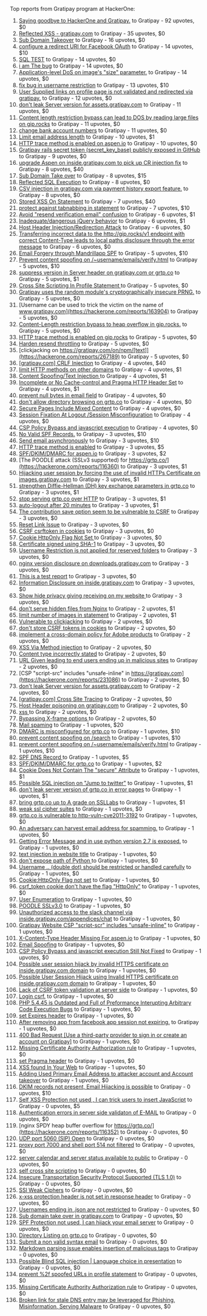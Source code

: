 Top reports from Gratipay program at HackerOne:

1. [Saying goodbye to HackerOne and Gratipay.](https://hackerone.com/reports/286728) to Gratipay - 92 upvotes, $0
2. [Reflected XSS - gratipay.com](https://hackerone.com/reports/262852) to Gratipay - 35 upvotes, $0
3. [Sub Domain Takeover](https://hackerone.com/reports/221133) to Gratipay - 16 upvotes, $0
4. [configure a redirect URI for Facebook OAuth](https://hackerone.com/reports/140432) to Gratipay - 14 upvotes, $10
5. [SQL TEST](https://hackerone.com/reports/248037) to Gratipay - 14 upvotes, $0
6. [i am The bug](https://hackerone.com/reports/284807) to Gratipay - 14 upvotes, $0
7. [Application-level DoS on image's "size" parameter.](https://hackerone.com/reports/247700) to Gratipay - 14 upvotes, $0
8. [fix bug in username restriction](https://hackerone.com/reports/128121) to Gratipay - 13 upvotes, $10
9. [User Supplied links on profile page is not validated and redirected via gratipay.](https://hackerone.com/reports/151831) to Gratipay - 12 upvotes, $0
10. [don't leak Server version for assets.gratipay.com](https://hackerone.com/reports/149710) to Gratipay - 11 upvotes, $0
11. [Content length restriction bypass can lead to DOS by reading large files on gip.rocks](https://hackerone.com/reports/203388) to Gratipay - 11 upvotes, $0
12. [change bank account numbers](https://hackerone.com/reports/90805) to Gratipay - 11 upvotes, $0
13. [Limit email address length](https://hackerone.com/reports/127995) to Gratipay - 10 upvotes, $1
14. [HTTP trace method is enabled on aspen.io](https://hackerone.com/reports/203409) to Gratipay - 10 upvotes, $0
15. [Gratipay rails secret token (secret_key_base) publicly exposed in GitHub](https://hackerone.com/reports/262620) to Gratipay - 9 upvotes, $0
16. [upgrade Aspen on inside.gratipay.com to pick up CR injection fix](https://hackerone.com/reports/143139) to Gratipay - 8 upvotes, $40
17. [Sub Domain Take over](https://hackerone.com/reports/111078) to Gratipay - 8 upvotes, $15
18. [Reflected SQL Execution](https://hackerone.com/reports/284811) to Gratipay - 8 upvotes, $0
19. [CSV injection in gratipay.com via payment history export feature.](https://hackerone.com/reports/219323) to Gratipay - 8 upvotes, $0
20. [Stored XSS On Statement](https://hackerone.com/reports/84740) to Gratipay - 7 upvotes, $40
21. [protect against tabnabbing in statement](https://hackerone.com/reports/109161) to Gratipay - 7 upvotes, $10
22. [Avoid "resend verification email" confusion](https://hackerone.com/reports/156542) to Gratipay - 6 upvotes, $1
23. [Inadequate/dangerous jQuery behavior](https://hackerone.com/reports/211149) to Gratipay - 6 upvotes, $1
24. [Host Header Injection/Redirection Attack](https://hackerone.com/reports/157465) to Gratipay - 6 upvotes, $0
25. [Transferring incorrect data to the http://gip.rocks/v1 endpoint with correct Content-Type leads to local paths disclosure through the error message](https://hackerone.com/reports/219601) to Gratipay - 6 upvotes, $0
26. [Email Forgery through Mandrillapp SPF](https://hackerone.com/reports/117097) to Gratipay - 5 upvotes, $10
27. [Prevent content spoofing on /~username/emails/verify.html](https://hackerone.com/reports/117187) to Gratipay - 5 upvotes, $10
28. [suppress version in Server header on gratipay.com or grtp.co](https://hackerone.com/reports/123742) to Gratipay - 5 upvotes, $1
29. [Cross Site Scripting In Profile Statement ](https://hackerone.com/reports/162120) to Gratipay - 5 upvotes, $0
30. [Gratipay uses the random module's cryptographically insecure PRNG.](https://hackerone.com/reports/190373) to Gratipay - 5 upvotes, $0
31. [Username can be used to trick the victim on the name of www.gratipay.com](https://hackerone.com/reports/163904) to Gratipay - 5 upvotes, $0
32. [Content-Length restriction bypass to heap overflow in gip.rocks.](https://hackerone.com/reports/214449) to Gratipay - 5 upvotes, $0
33. [HTTP trace method is enabled on gip.rocks](https://hackerone.com/reports/203384) to Gratipay - 5 upvotes, $0
34. [Harden resend throttling](https://hackerone.com/reports/108645) to Gratipay - 5 upvotes, $0
35. [clickjacking on https://gratipay.com/on/npm/[text]](https://hackerone.com/reports/267189) to Gratipay - 5 upvotes, $0
36. [[gratipay.com] CRLF Injection](https://hackerone.com/reports/79552) to Gratipay - 4 upvotes, $40
37. [limit HTTP methods on other domains](https://hackerone.com/reports/117142) to Gratipay - 4 upvotes, $1
38. [Content Spoofing/Text Injection ](https://hackerone.com/reports/154921) to Gratipay - 4 upvotes, $1
39. [Incomplete or No Cache-control and Pragma HTTP Header Set](https://hackerone.com/reports/185833) to Gratipay - 4 upvotes, $1
40. [prevent null bytes in email field](https://hackerone.com/reports/150917) to Gratipay - 4 upvotes, $0
41. [don't allow directory browsing on grtp.co](https://hackerone.com/reports/151295) to Gratipay - 4 upvotes, $0
42. [Secure Pages Include Mixed Content](https://hackerone.com/reports/185835) to Gratipay - 4 upvotes, $0
43. [Session Fixation At Logout /Session Misconfiguration](https://hackerone.com/reports/193556) to Gratipay - 4 upvotes, $0
44. [CSP Policy Bypass and javascript execution](https://hackerone.com/reports/241192) to Gratipay - 4 upvotes, $0
45. [No Valid SPF Records.](https://hackerone.com/reports/116973) to Gratipay - 3 upvotes, $10
46. [Send email asynchronously](https://hackerone.com/reports/128856) to Gratipay - 3 upvotes, $10
47. [HTTP trace method is enabled](https://hackerone.com/reports/109054) to Gratipay - 3 upvotes, $5
48. [SPF/DKIM/DMARC for aspen.io](https://hackerone.com/reports/117159) to Gratipay - 3 upvotes, $2
49. [The POODLE attack (SSLv3 supported) for https://grtp.co/](https://hackerone.com/reports/116360) to Gratipay - 3 upvotes, $1
50. [Hijacking user session by forcing the use of  invalid HTTPs Certificate on images.gratipay.com](https://hackerone.com/reports/124976) to Gratipay - 3 upvotes, $1
51. [strengthen Diffie-Hellman (DH) key exchange parameters in grtp.co](https://hackerone.com/reports/117458) to Gratipay - 3 upvotes, $1
52. [stop serving grtp.co over HTTP](https://hackerone.com/reports/117330) to Gratipay - 3 upvotes, $1
53. [auto-logout after 20 minutes](https://hackerone.com/reports/123897) to Gratipay - 3 upvotes, $1
54. [The contribution save option seem to be vulnerable to CSRF](https://hackerone.com/reports/151827) to Gratipay - 3 upvotes, $0
55. [Reset Link Issue](https://hackerone.com/reports/161918) to Gratipay - 3 upvotes, $0
56. [CSRF csrftoken in cookies](https://hackerone.com/reports/174228) to Gratipay - 3 upvotes, $0
57. [Cookie HttpOnly Flag Not Set ](https://hackerone.com/reports/190194) to Gratipay - 3 upvotes, $0
58. [Certificate signed using SHA-1](https://hackerone.com/reports/190015) to Gratipay - 3 upvotes, $0
59. [Username Restriction is not applied for reserved folders](https://hackerone.com/reports/163949) to Gratipay - 3 upvotes, $0
60. [nginx version disclosure on downloads.gratipay.com](https://hackerone.com/reports/157507) to Gratipay - 3 upvotes, $0
61. [This is a test report](https://hackerone.com/reports/151165) to Gratipay - 3 upvotes, $0
62. [Information Disclosure on inside.gratipay.com](https://hackerone.com/reports/267213) to Gratipay - 3 upvotes, $0
63. [Show hide privacy giving receiving on my website ](https://hackerone.com/reports/262088) to Gratipay - 3 upvotes, $0
64. [don't serve hidden files from Nginx](https://hackerone.com/reports/120026) to Gratipay - 2 upvotes, $1
65. [limit number of images in statement](https://hackerone.com/reports/117739) to Gratipay - 2 upvotes, $1
66. [Vulnerable to clickjacking](https://hackerone.com/reports/123782) to Gratipay - 2 upvotes, $0
67. [don't store CSRF tokens in cookies](https://hackerone.com/reports/140377) to Gratipay - 2 upvotes, $0
68. [implement a cross-domain policy for Adobe products](https://hackerone.com/reports/90778) to Gratipay - 2 upvotes, $0
69. [XSS Via Method injection](https://hackerone.com/reports/161621) to Gratipay - 2 upvotes, $0
70. [Content type incorrectly stated](https://hackerone.com/reports/190964) to Gratipay - 2 upvotes, $0
71. [URL Given leading to end users ending up in malicious sites](https://hackerone.com/reports/209821) to Gratipay - 2 upvotes, $0
72. [CSP "script-src" includes "unsafe-inline" in https://gratipay.com](https://hackerone.com/reports/231086) to Gratipay - 2 upvotes, $0
73. [don't leak Server version for assets.gratipay.com](https://hackerone.com/reports/151302) to Gratipay - 2 upvotes, $0
74. [[gratipay.com] Cross Site Tracing](https://hackerone.com/reports/152834) to Gratipay - 2 upvotes, $0
75. [Host Header poisoning on gratipay.com](https://hackerone.com/reports/158482) to Gratipay - 2 upvotes, $0
76. [xss ](https://hackerone.com/reports/262005) to Gratipay - 2 upvotes, $0
77. [Bypassing X-frame options ](https://hackerone.com/reports/283951) to Gratipay - 2 upvotes, $0
78. [Mail spaming](https://hackerone.com/reports/87531) to Gratipay - 1 upvotes, $20
79. [DMARC is misconfigured for grtp.co](https://hackerone.com/reports/117325) to Gratipay - 1 upvotes, $10
80. [prevent content spoofing on /search](https://hackerone.com/reports/115284) to Gratipay - 1 upvotes, $10
81. [prevent content spoofing on /~username/emails/verify.html](https://hackerone.com/reports/126010) to Gratipay - 1 upvotes, $10
82. [SPF DNS Record ](https://hackerone.com/reports/115275) to Gratipay - 1 upvotes, $5
83. [SPF/DKIM/DMARC for grtp.co](https://hackerone.com/reports/117149) to Gratipay - 1 upvotes, $2
84. [Cookie Does Not Contain The "secure" Attribute](https://hackerone.com/reports/123849) to Gratipay - 1 upvotes, $1
85. [Possible SQL injection on "Jump to twitter"](https://hackerone.com/reports/81701) to Gratipay - 1 upvotes, $1
86. [don't leak server version of grtp.co in error pages](https://hackerone.com/reports/136720) to Gratipay - 1 upvotes, $1
87. [bring grtp.co up to A grade on SSLLabs](https://hackerone.com/reports/131065) to Gratipay - 1 upvotes, $1
88. [weak ssl cipher suites](https://hackerone.com/reports/76303) to Gratipay - 1 upvotes, $0
89. [grtp.co is vulnerable to http-vuln-cve2011-3192](https://hackerone.com/reports/112687) to Gratipay - 1 upvotes, $0
90. [An adversary can harvest email address for spamming.](https://hackerone.com/reports/128035) to Gratipay - 1 upvotes, $0
91. [Getting Error Message and in use python version 2.7 is exposed.](https://hackerone.com/reports/128041) to Gratipay - 1 upvotes, $0
92. [text injection in website title](https://hackerone.com/reports/128764) to Gratipay - 1 upvotes, $0
93. [don't expose path of Python ](https://hackerone.com/reports/138659) to Gratipay - 1 upvotes, $0
94. [Username .. (double dot) should be restricted or handled carefully](https://hackerone.com/reports/152477) to Gratipay - 1 upvotes, $0
95. [Cookie:HttpOnly Flag not set](https://hackerone.com/reports/157563) to Gratipay - 1 upvotes, $0
96. [csrf_token cookie don't have the flag "HttpOnly"](https://hackerone.com/reports/123900) to Gratipay - 1 upvotes, $0
97. [User Enumeration](https://hackerone.com/reports/192986) to Gratipay - 1 upvotes, $0
98. [POODLE SSLv3.0](https://hackerone.com/reports/219499) to Gratipay - 1 upvotes, $0
99. [Unauthorized access to the slack channel via inside.gratipay.com/appendices/chat](https://hackerone.com/reports/226648) to Gratipay - 1 upvotes, $0
100. [Gratipay Website CSP "script-scr" includes "unsafe-inline"](https://hackerone.com/reports/231510) to Gratipay - 1 upvotes, $0
101. [X-Content-Type Header Missing For aspen.io](https://hackerone.com/reports/118033) to Gratipay - 1 upvotes, $0
102. [Email Spoofing](https://hackerone.com/reports/240987) to Gratipay - 1 upvotes, $0
103. [CSP Policy Bypass and javascript execution Still Not Fixed](https://hackerone.com/reports/241341) to Gratipay - 1 upvotes, $0
104. [Possible user session hijack by invalid HTTPS certificate on inside.gratipay.com domain](https://hackerone.com/reports/241892) to Gratipay - 1 upvotes, $0
105. [Possible User Session Hijack using Invalid HTTPS certificate on inside.gratipay.com domain](https://hackerone.com/reports/242622) to Gratipay - 1 upvotes, $0
106. [Lack of CSRF token validation at server side](https://hackerone.com/reports/163815) to Gratipay - 1 upvotes, $0
107. [Login csrf.](https://hackerone.com/reports/117195) to Gratipay - 1 upvotes, $0
108. [PHP 5.4.45 is Outdated and Full of Preformance Interupting Arbitrary Code Execution Bugs](https://hackerone.com/reports/131452) to Gratipay - 1 upvotes, $0
109. [set Expires header](https://hackerone.com/reports/145207) to Gratipay - 1 upvotes, $0
110. [After removing app from facebook app session not expiring.](https://hackerone.com/reports/129209) to Gratipay - 1 upvotes, $0
111. [400 Bad Request [Use a third-party provider to sign in or create an account on Gratipay]](https://hackerone.com/reports/267212) to Gratipay - 1 upvotes, $0
112. [Missing Certificate Authority Authorization rule](https://hackerone.com/reports/261706) to Gratipay - 1 upvotes, $0
113. [set Pragma header](https://hackerone.com/reports/145206) to Gratipay - 1 upvotes, $0
114. [XSS found In Your Web](https://hackerone.com/reports/164922) to Gratipay - 1 upvotes, $0
115. [Adding Used Primary Email Address to attacker account and Account takeover](https://hackerone.com/reports/273647) to Gratipay - 1 upvotes, $0
116. [DKIM records not present, Email Hijacking is possible](https://hackerone.com/reports/84287) to Gratipay - 0 upvotes, $10
117. [Self XSS Protection not used , I can trick users to insert JavaScript](https://hackerone.com/reports/76307) to Gratipay - 0 upvotes, $5
118. [Authentication errors in server side validaton of E-MAIL](https://hackerone.com/reports/80883) to Gratipay - 0 upvotes, $0
119. [nginx SPDY heap buffer overflow for https://grtp.co/](https://hackerone.com/reports/116352) to Gratipay - 0 upvotes, $0
120. [UDP port 5060 (SIP) Open](https://hackerone.com/reports/116774) to Gratipay - 0 upvotes, $0
121. [proxy port 7000 and shell port 514 not filtered](https://hackerone.com/reports/116618) to Gratipay - 0 upvotes, $0
122. [server calendar and server status available to public](https://hackerone.com/reports/116621) to Gratipay - 0 upvotes, $0
123. [self cross site scripting](https://hackerone.com/reports/245762) to Gratipay - 0 upvotes, $0
124. [Insecure Transportation Security Protocol Supported (TLS 1.0)](https://hackerone.com/reports/163812) to Gratipay - 0 upvotes, $0
125. [SSl Weak Ciphers](https://hackerone.com/reports/244070) to Gratipay - 0 upvotes, $0
126. [x-xss protection header is not set in response header](https://hackerone.com/reports/162336) to Gratipay - 0 upvotes, $0
127. [Usernames ending in .json are not restricted](https://hackerone.com/reports/161935) to Gratipay - 0 upvotes, $0
128. [Sub domain take over in gratipay.com](https://hackerone.com/reports/257331) to Gratipay - 0 upvotes, $0
129. [SPF Protection not used, I can hijack your email server](https://hackerone.com/reports/93157) to Gratipay - 0 upvotes, $0
130. [Directory Listing on grtp.co](https://hackerone.com/reports/109116) to Gratipay - 0 upvotes, $0
131. [Submit a non valid syntax email](https://hackerone.com/reports/131053) to Gratipay - 0 upvotes, $0
132. [Markdown parsing issue enables insertion of malicious tags](https://hackerone.com/reports/116512) to Gratipay - 0 upvotes, $0
133. [Possible Blind SQL injection | Language choice in presentation](https://hackerone.com/reports/131047) to Gratipay - 0 upvotes, $0
134. [prevent %2f spoofed URLs in profile statement](https://hackerone.com/reports/128910) to Gratipay - 0 upvotes, $0
135. [Missing Certificate Authority Authorization rule](https://hackerone.com/reports/260928) to Gratipay - 0 upvotes, $0
136. [Broken link for stale DNS entry may be leveraged for Phishing, Misinformation, Serving Malware](https://hackerone.com/reports/279351) to Gratipay - 0 upvotes, $0
